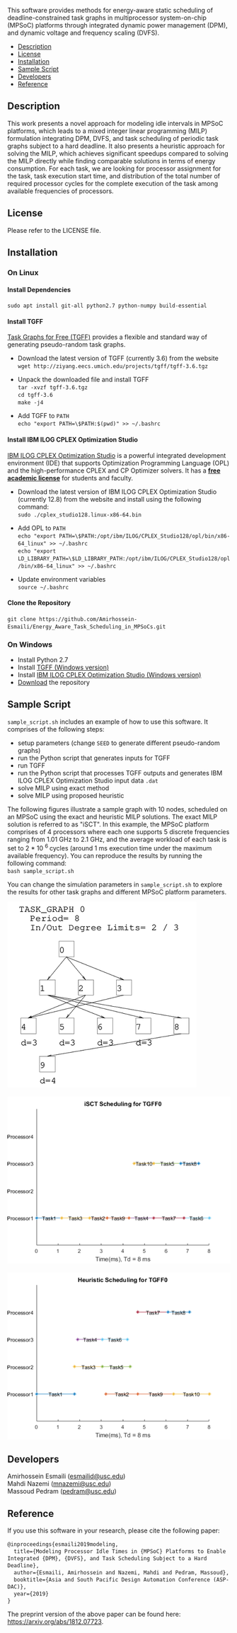 This software provides methods for energy-aware static scheduling of deadline-constrained task graphs in multiprocessor system-on-chip (MPSoC) platforms through integrated dynamic power management (DPM), and dynamic voltage and frequency scaling (DVFS).

- [Description](#description)
- [License](#license)
- [Installation](#installation)
- [Sample Script](#sample-script)
- [Developers](#developers)
- [Reference](#reference)

## Description
This work presents a novel approach for modeling idle intervals in MPSoC platforms, which leads to a mixed integer linear programming (MILP) formulation integrating DPM, DVFS, and task scheduling of periodic task graphs subject to a hard deadline. 
It also presents a heuristic approach for solving the MILP, which achieves significant speedups compared to solving the MILP directly while finding comparable solutions in terms of energy consumption. For each task, we are looking for processor assignment for the task, task execution start time, and distribution of the total number of required processor cycles for the complete execution of the task among available frequencies of processors.

## License
Please refer to the LICENSE file.  

## Installation

### On Linux

#### Install Dependencies  
`sudo apt install git-all python2.7 python-numpy build-essential`

#### Install TGFF  
[Task Graphs for Free (TGFF)](http://ziyang.eecs.umich.edu/projects/tgff) provides a flexible and standard way of generating pseudo-random task graphs.  

- Download the latest version of TGFF (currently 3.6) from the website  
`wget http://ziyang.eecs.umich.edu/projects/tgff/tgff-3.6.tgz`  

- Unpack the downloaded file and install TGFF  
`tar -xvzf tgff-3.6.tgz`  
`cd tgff-3.6`  
`make -j4`  

- Add TGFF to `PATH`  
`echo "export PATH=\$PATH:$(pwd)" >> ~/.bashrc`  

#### Install IBM ILOG CPLEX Optimization Studio  
[IBM ILOG CPLEX Optimization Studio](https://www.ibm.com/products/ilog-cplex-optimization-studio) is a powerful integrated development environment (IDE) that supports Optimization Programming Language (OPL) and the high-performance CPLEX and CP Optimizer solvers. 
It has a [**free academic license**](https://ibm.onthehub.com/WebStore/OfferingDetails.aspx?o=733c3d21-0ce1-e711-80fa-000d3af41938&pmv=00000000-0000-0000-0000-000000000000) for students and faculty.  

- Download the latest version of IBM ILOG CPLEX Optimization Studio (currently 12.8) from the website and install using the following command:  
`sudo ./cplex_studio128.linux-x86-64.bin`

- Add OPL to `PATH`   
`echo "export PATH=\$PATH:/opt/ibm/ILOG/CPLEX_Studio128/opl/bin/x86-64_linux" >> ~/.bashrc`  
`echo "export LD_LIBRARY_PATH=\$LD_LIBRARY_PATH:/opt/ibm/ILOG/CPLEX_Studio128/opl/bin/x86-64_linux" >> ~/.bashrc`  

- Update environment variables  
`source ~/.bashrc`

#### Clone the Repository  
`git clone https://github.com/Amirhossein-Esmaili/Energy_Aware_Task_Scheduling_in_MPSoCs.git`


### On Windows
- Install Python 2.7
- Install [TGFF (Windows version)](http://ziyang.eecs.umich.edu/projects/tgff/tgff3_1.exe)
- Install [IBM ILOG CPLEX Optimization Studio (Windows version)](https://www.ibm.com/products/ilog-cplex-optimization-studio)
- [Download](https://github.com/Amirhossein-Esmaili/Energy_Aware_Task_Scheduling_in_MPSoCs/archive/master.zip) the repository 

## Sample Script
`sample_script.sh` includes an example of how to use this software. It comprises of the following steps:  

- setup parameters (change `SEED` to generate different pseudo-random graphs)
- run the Python script that generates inputs for TGFF  
- run TGFF  
- run the Python script that processes TGFF outputs and generates IBM ILOG CPLEX Optimization Studio input data `.dat`  
- solve MILP using exact method  
- solve MILP using proposed heuristic  

The following figures illustrate a sample graph with 10 nodes, scheduled on an MPSoC using the exact and heuristic MILP solutions. The exact MILP solution is referred to as "iSCT". In this example, the MPSoC platform comprises of 4 processors where each one supports 5 discrete frequencies ranging from 1.01 GHz to 2.1 GHz, and the average workload of each task is set to 2 * 10 <sup> 6 </sup> cycles (around 1 ms execution time under the maximum available frequency). You can reproduce the results by running the following command:  
`bash sample_script.sh`  

You can change the simulation parameters in `sample_script.sh` to explore the results for other task graphs and different MPSoC platform parameters.  


![graph](https://github.com/Amirhossein-Esmaili/Energy_Aware_Task_Scheduling_in_MPSoCs/blob/master/docs/img/TGFF0.png)  
\
![iSCT](https://github.com/Amirhossein-Esmaili/Energy_Aware_Task_Scheduling_in_MPSoCs/blob/master/docs/img/iSCT_TGFF0.png)  
\
![Heuristic](https://github.com/Amirhossein-Esmaili/Energy_Aware_Task_Scheduling_in_MPSoCs/blob/master/docs/img/Heuristic_TGFF0.png)  


## Developers
Amirhossein Esmaili (<esmailid@usc.edu>)  
Mahdi Nazemi (<mnazemi@usc.edu>)  
Massoud Pedram (<pedram@usc.edu>)  

## Reference
If you use this software in your research, please cite the following paper:  
  
```
@inproceedings{esmaili2019modeling,
  title={Modeling Processor Idle Times in {MPSoC} Platforms to Enable Integrated {DPM}, {DVFS}, and Task Scheduling Subject to a Hard Deadline},
  author={Esmaili, Amirhossein and Nazemi, Mahdi and Pedram, Massoud},
  booktitle={Asia and South Pacific Design Automation Conference (ASP-DAC)},
  year={2019}
}
```

The preprint version of the above paper can be found here: https://arxiv.org/abs/1812.07723.  
